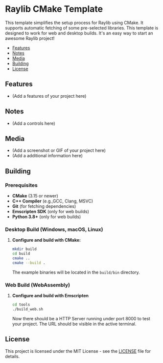 # Raylib CMake Template
This template simplifies the setup process for Raylib using CMake. It supports automatic fetching of some pre-selected libraries. This template is designed to work for web and desktop builds. It's an easy way to start an awesome Raylib project!

* [Features](#features)
* [Notes](#notes)
* [Media](#media)
* [Building](#building)
* [License](#license)

## Features
* (Add a features of your project here)

## Notes
* (Add a controls here)


## Media
* (Add a screenshot or GIF of your project here)
* (Add a additional information here)

## Building

### Prerequisites
* **CMake** (3.15 or newer)
* **C++ Compiler** (e.g.,GCC, Clang, MSVC)
* **Git** (for fetching dependencies)
* **Emscripten SDK** (only for web builds)
* **Python 3.8+** (only for web builds)

### Desktop Build (Windows, macOS, Linux)
1. **Configure and build with CMake:**
    ```bash
    mkdir build
    cd build
    cmake ..
    cmake --build .
    ```
    The example binaries will be located in the `build/bin` directory.

### Web Build (WebAssembly)
1.  **Configure and build with Emscripten**
    ```bash
    cd tools
    ./build_web.sh
    ```
    Now there should be a HTTP Server running under port 8000 to test your project. The URL should be visible in the active terminal.

## License
This project is licensed under the MIT License - see the [LICENSE](LICENSE) file for details.
